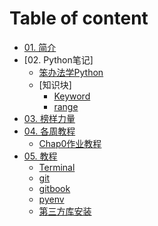# Table of content

* [01. 简介](Introduction.md)
* [02. Python笔记]
	* [笨办法学Python](Exnote/LPTHWnote.md)
	* [知识块]
		* [Keyword](Modules/pydoc_keyword.md)
		* [range](Modules/pydoc_range.md)
* [03. 榜样力量](othersexp.md)
* [04. 各周教程](Py103/Introduction.md)
	* [Chap0作业教程](Py103/chap0note.md)
* [05. 教程](Manual/Introduction.md)
	* [Terminal](Manual/manual_terminal.md)
	* [git](Manual/manual_git.md)
	* [gitbook](Manual/manual_gitbook.md)
	* [pyenv](Manual/manual_pyenv.md)
	* [第三方库安装](Manual/manual_install_pygame.md)